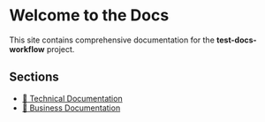 # Welcome to the Docs

This site contains comprehensive documentation for the **test-docs-workflow** project.

## Sections

- [📘 Technical Documentation](technical/index.md)
- [📙 Business Documentation](business/index.md) 